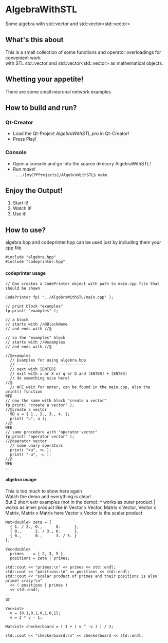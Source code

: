 # AlgebraWithSTL
Some algebra with std::vector<T> and std::vector<std::vector<T>>

## What's this about
This is a small collection of some functions and operator overloadings for convenient work  
with STL std::vector<T> and std::vector<std::vector<T>> as mathematical objects.  

## Whetting your appetite!   
There are some small neuronal network examples  

## How to build and run?
### Qt-Creator
  - Load the Qt-Project *AlgebraWithSTL.pro* in Qt-Creator!
  - Press Play! 

### Console
  - Open a console and go into the source direcory AlgebraWithSTL!
  - Run *make*!  
    ```..../[myCPPProjects]/AlgebraWithSTL$ make```

## Enjoy the Output! 
1. Start it!
2. Watch it!
3. Use it!

## How to use?
algebra.hpp and codeprinter.hpp can be used just by including them your cpp file.
```
#include "algebra.hpp"
#include "codeprinter.hpp"
```
#### codeprinter usage
```
// One creates a CodePrinter object with path to main.cpp file that should be shown

CodePrinter fp( "../AlgebraWithSTL/main.cpp" );

// print block "examples"
fp.print( "examples" );

// a block
// starts with //@BlockName
// and ends with //@

// so the "examples" block
// starts with //@examples
// and ends with //@

//@examples
  // Examples for using algebra.hpp
  // -------- --- ----- -----------
  // next with [ENTER]
  // exit with x or X or q or Q and [ENTER] + [ENTER]
  // do something nice here!
//@
  // WFE wait for enter, can be found in the main.cpp, also the print() function
WFE
// now the same with block "create a vector"
fp.print( "create a vector" );
//@create a vector
  VD u = { 1., 2., 3., 4. };
  print( "u", u );
//@
WFE
// same procedure with "operator vector"
fp.print( "operator vector" );
//@operator vector
  // some unary operators
  print( "+u", +u );
  print( "-u", -u );
//@
WFE
...
```
#### algebra usage

This is too much to show here again  
Watch the demo and everything is clear!  
But 2 short extr examples (not in the demo):
^ works as outer product
| works as inner product like in Vector x Vector, Matrix x Vector, Vector x Matrix, Matrix x Matrix
here Vector x Vector is the scalar product
```
Mat<double> zeta = {
  { 1. / 2., 0.,      0.      },
  { 0.,      2. / 3., 0.      },
  { 0.,      0.,      3. / 5. }
};

Vec<double>
  primes    = { 2, 3, 5 },
  positions = zeta | primes;

std::cout << "primes:\n" << primes << std::endl;
std::cout << "positions:\n" << positions << std::endl;
std::cout << "scalar product of primes and their positions is also prime! crazy!\n"
  << ( positions | primes ) 
  << std::endl;
```
or
```
Vec<int>
  v = {0,1,0,1,0,1,0,1};
  v = 2 * v - 1;

Mat<int> checkerboard = ( 1 + ( v ^ -v ) ) / 2;

std::cout << "checkerboard:\n" << checkerboard << std::endl;
```